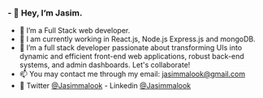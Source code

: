 ### - 👋 Hey, I’m Jasim.
- 👀 I’m a Full Stack web developer. 
- 🌱 I am currently working in React.js, Node.js Express.js and mongoDB.
- 💞️ I’m a full stack developer passionate about transforming UIs into dynamic and efficient front-end web applications, robust back-end systems, and admin dashboards. Let's collaborate!
- 📫 You may contact me through my email: jasimmalook@gmail.com
- 💬 Twitter [@Jasimmalook](https://twitter.com/) - Linkedin [@Jasimmalook](https://www.linkedin.com/in/jasim-malook/)
